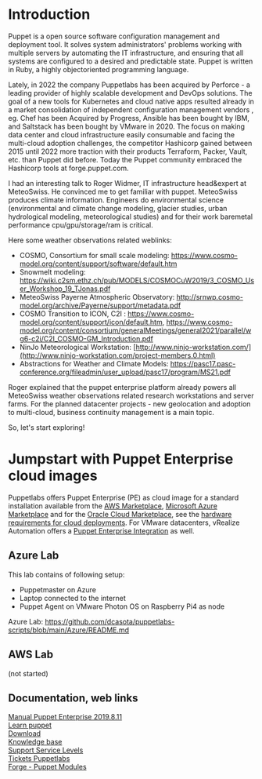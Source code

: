 # Introduction
Puppet is a open source software configuration management and deployment tool. It solves system administrators' problems working with multiple servers by automating the IT infrastructure, and ensuring that all systems are configured to a desired and predictable state. Puppet is written in Ruby, a highly objectoriented programming language.

Lately, in 2022 the company Puppetlabs has been acquired by Perforce - a leading provider of highly scalable development and DevOps solutions.
The goal of a new tools for Kubernetes and cloud native apps resulted already in a market consolidation of independent configuration management vendors , eg. Chef has been Acquired by Progress, Ansible has been bought by IBM, and Saltstack has been bought by VMware in 2020.  The focus on making data center and cloud infrastructure easily consumable and facing the multi-cloud adoption challenges, the competitor Hashicorp gained between 2015 until 2022 more traction with their products Terraform, Packer, Vault, etc. than Puppet did before. Today the Puppet community embraced the Hashicorp tools at forge.puppet.com.

I had an interesting talk to Roger Widmer, IT infrastructure head&expert at MeteoSwiss. He convinced me to get familiar with puppet. MeteoSwiss produces climate information. Engineers do environmental science (environmental and climate change modeling, glacier studies, urban hydrological modeling, meteorological studies) and for their work baremetal performance cpu/gpu/storage/ram is critical.

Here some weather observations related weblinks:  
- COSMO, Consortium for small scale modeling: https://www.cosmo-model.org/content/support/software/default.htm
- Snowmelt modeling: https://wiki.c2sm.ethz.ch/pub/MODELS/COSMOCuW2019/3_COSMO_User_Workshop_19_TJonas.pdf
- MeteoSwiss Payerne Atmospheric Observatory: http://srnwp.cosmo-model.org/archive/Payerne/support/metadata.pdf
- COSMO Transition to ICON, C2I : https://www.cosmo-model.org/content/support/icon/default.htm, https://www.cosmo-model.org/content/consortium/generalMeetings/general2021/parallel/wg6-c2i/C2I_COSMO-GM_Introduction.pdf
- NinJo Meteorological Workstation: [http://www.ninjo-workstation.com/](http://www.ninjo-workstation.com/project-members.0.html)
- Abstractions for Weather and Climate Models: https://pasc17.pasc-conference.org/fileadmin/user_upload/pasc17/program/MS21.pdf

Roger explained that the puppet enterprise platform already powers all MeteoSwiss weather observations related research workstations and server farms. For the planned datacenter projects - new geolocation and adoption to multi-cloud, business continuity management is a main topic. 

So, let's start exploring!

# Jumpstart with Puppet Enterprise cloud images
Puppetlabs offers Puppet Enterprise (PE) as cloud image for a standard installation available from the [AWS Marketplace](https://aws.amazon.com/marketplace/pp/prodview-df2wt3ipoydbe), [Microsoft Azure Marketplace](https://azuremarketplace.microsoft.com/en-us/marketplace/apps/puppet.puppet-enterprise-201818) and for the [Oracle Cloud Marketplace](https://cloudmarketplace.oracle.com/marketplace/en_US/listing/101747862), see the [hardware requirements for cloud deployments](https://puppet.com/docs/pe/2019.8/hardware_requirements.html#hardware_requirements_cloud). For VMware datacenters, vRealize Automation offers a [Puppet Enterprise Integration](https://docs.vmware.com/de/vRealize-Automation/8.8/Using-and-Managing-Cloud-Assembly/GUID-EDEEE4C7-8EEB-424F-8DC1-E9F8CCE1F27B.html) as well.

## Azure Lab
This lab contains of following setup:
- Puppetmaster on Azure
- Laptop connected to the internet
- Puppet Agent on VMware Photon OS on Raspberry Pi4 as node  

Azure Lab: https://github.com/dcasota/puppetlabs-scripts/blob/main/Azure/README.md

## AWS Lab
(not started)

## Documentation, web links
[Manual Puppet Enterprise 2019.8.11](https://github.com/dcasota/puppetlabs-scripts/files/9077405/pe.pdf)  
[Learn puppet](https://learn.puppet.com)  
[Download](https://yum.puppetlabs.com/)  
[Knowledge base](https://support.puppet.com/hc/en-us)  
[Support Service Levels](https://puppet.com/support/technical-support-packages/)  
[Tickets Puppetlabs](https://tickets.puppetlabs.com/secure/Dashboard.jspa)  
[Forge - Puppet Modules](https://forge.puppet.com/)  


